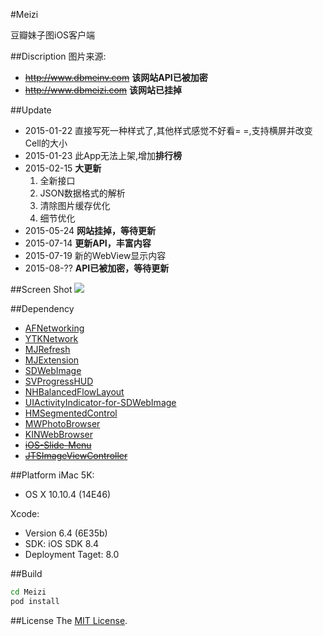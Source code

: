 #Meizi

豆瓣妹子图iOS客户端

##Discription
图片来源:

- ~~http://www.dbmeinv.com~~ **该网站API已被加密**
- ~~http://www.dbmeizi.com~~ **该网站已挂掉**

##Update
- 2015-01-22 直接写死一种样式了,其他样式感觉不好看= =,支持横屏并改变Cell的大小
- 2015-01-23 此App无法上架,增加**排行榜**
- 2015-02-15 **大更新**
	1. 全新接口
	2. JSON数据格式的解析
	3. 清除图片缓存优化
	4. 细节优化
- 2015-05-24 **网站挂掉，等待更新**
- 2015-07-14 **更新API，丰富内容**
- 2015-07-19 新的WebView显示内容
- 2015-08-?? **API已被加密，等待更新**

##Screen Shot
![](https://raw.githubusercontent.com/Sunnyyoung/Meizi/master/ScreenShot/One.png)

##Dependency
- [AFNetworking](https://github.com/AFNetworking/AFNetworking)
- [YTKNetwork](https://github.com/yuantiku/YTKNetwork)
- [MJRefresh](https://github.com/CoderMJLee/MJRefresh)
- [MJExtension](https://github.com/CoderMJLee/MJExtension)
- [SDWebImage](https://github.com/rs/SDWebImage)
- [SVProgressHUD](https://github.com/TransitApp/SVProgressHUD)
- [NHBalancedFlowLayout](https://github.com/njdehoog/NHBalancedFlowLayout)
- [UIActivityIndicator-for-SDWebImage]()
- [HMSegmentedControl](https://github.com/HeshamMegid/HMSegmentedControl)
- [MWPhotoBrowser](https://github.com/mwaterfall/MWPhotoBrowser)
- [KINWebBrowser](https://github.com/dfmuir/KINWebBrowser)
- ~~[iOS-Slide-Menu](https://github.com/aryaxt/iOS-Slide-Menu)~~
- ~~[JTSImageViewController](https://github.com/jaredsinclair/JTSImageViewController)~~

##Platform
iMac 5K:

- OS X 10.10.4 (14E46)

Xcode:

- Version 6.4 (6E35b)
- SDK: iOS SDK 8.4
- Deployment Taget: 8.0

##Build
```bash
cd Meizi
pod install
```

##License
The [MIT License](LICENSE).
